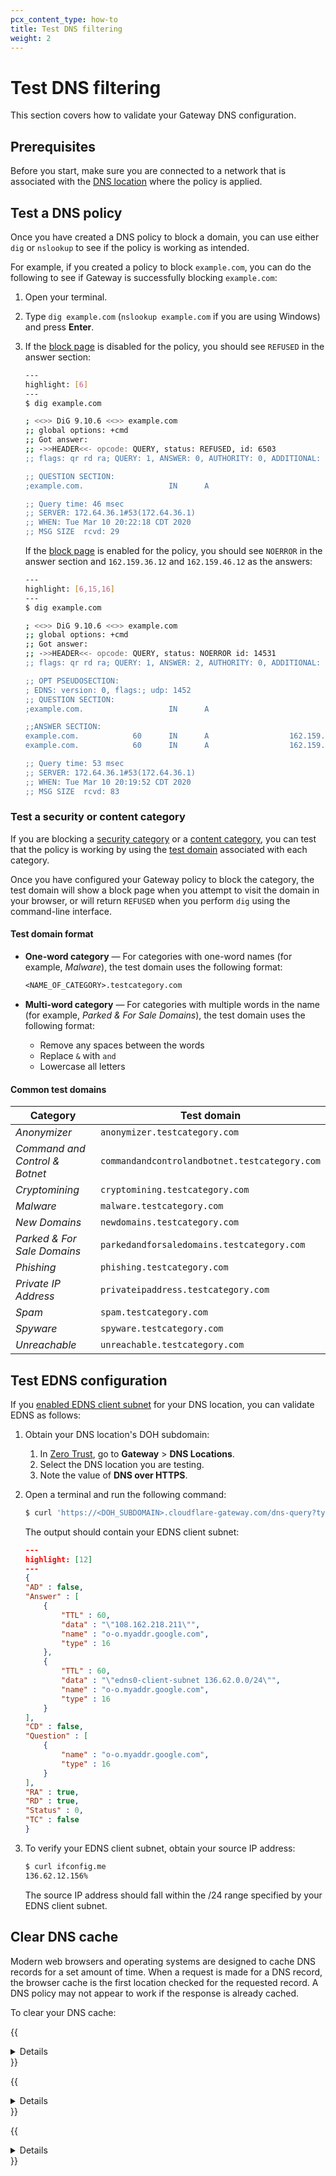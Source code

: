 ```yaml
---
pcx_content_type: how-to
title: Test DNS filtering
weight: 2
---
```


# Test DNS filtering

This section covers how to validate your Gateway DNS configuration.

## Prerequisites

Before you start, make sure you are connected to a network that is associated with the [DNS location](/cloudflare-one/connections/connect-devices/agentless/dns/locations/) where the policy is applied.

## Test a DNS policy

Once you have created a DNS policy to block a domain, you can use either `dig` or `nslookup` to see if the policy is working as intended.

For example, if you created a policy to block `example.com`, you can do the following to see if Gateway is successfully blocking `example.com`:

1. Open your terminal.

2. Type `dig example.com` (`nslookup example.com` if you are using Windows) and press **Enter**.

3. If the [block page](/cloudflare-one/policies/gateway/configuring-block-page/) is disabled for the policy, you should see `REFUSED` in the answer section:

   ```sh
   ---
   highlight: [6]
   ---
   $ dig example.com

   ; <<>> DiG 9.10.6 <<>> example.com
   ;; global options: +cmd
   ;; Got answer:
   ;; ->>HEADER<<- opcode: QUERY, status: REFUSED, id: 6503
   ;; flags: qr rd ra; QUERY: 1, ANSWER: 0, AUTHORITY: 0, ADDITIONAL: 0

   ;; QUESTION SECTION:
   ;example.com.                   IN      A

   ;; Query time: 46 msec
   ;; SERVER: 172.64.36.1#53(172.64.36.1)
   ;; WHEN: Tue Mar 10 20:22:18 CDT 2020
   ;; MSG SIZE  rcvd: 29
   ```

   If the [block page](/cloudflare-one/policies/gateway/configuring-block-page/) is enabled for the policy, you should see `NOERROR` in the answer section and `162.159.36.12` and `162.159.46.12` as the answers:

   ```sh
   ---
   highlight: [6,15,16]
   ---
   $ dig example.com

   ; <<>> DiG 9.10.6 <<>> example.com
   ;; global options: +cmd
   ;; Got answer:
   ;; ->>HEADER<<- opcode: QUERY, status: NOERROR id: 14531
   ;; flags: qr rd ra; QUERY: 1, ANSWER: 2, AUTHORITY: 0, ADDITIONAL: 1

   ;; OPT PSEUDOSECTION:
   ; EDNS: version: 0, flags:; udp: 1452
   ;; QUESTION SECTION:
   ;example.com.                   IN      A

   ;;ANSWER SECTION:
   example.com.            60      IN      A                  162.159.36.12
   example.com.            60      IN      A                  162.159.46.12

   ;; Query time: 53 msec
   ;; SERVER: 172.64.36.1#53(172.64.36.1)
   ;; WHEN: Tue Mar 10 20:19:52 CDT 2020
   ;; MSG SIZE  rcvd: 83
   ```

### Test a security or content category

If you are blocking a [security category](/cloudflare-one/policies/gateway/dns-policies/#security-categories) or a [content category](/cloudflare-one/policies/gateway/dns-policies/#content-categories), you can test that the policy is working by using the [test domain](#common-test-domains) associated with each category.

Once you have configured your Gateway policy to block the category, the test domain will show a block page when you attempt to visit the domain in your browser, or will return `REFUSED` when you perform `dig` using the command-line interface.

#### Test domain format

- **One-word category** — For categories with one-word names (for example, _Malware_), the test domain uses the following format:

   ```txt
   <NAME_OF_CATEGORY>.testcategory.com
   ```

- **Multi-word category** — For categories with multiple words in the name (for example, _Parked & For Sale Domains_), the test domain uses the following format:

  - Remove any spaces between the words
  - Replace `&` with `and`
  - Lowercase all letters

#### Common test domains

| Category                       | Test domain                                   |
| ------------------------------ | --------------------------------------------- |
| _Anonymizer_                   | `anonymizer.testcategory.com`                 |
| _Command and Control & Botnet_ | `commandandcontrolandbotnet.testcategory.com` |
| _Cryptomining_                 | `cryptomining.testcategory.com`               |
| _Malware_                      | `malware.testcategory.com`                    |
| _New Domains_                  | `newdomains.testcategory.com`                 |
| _Parked & For Sale Domains_    | `parkedandforsaledomains.testcategory.com`    |
| _Phishing_                     | `phishing.testcategory.com`                   |
| _Private IP Address_           | `privateipaddress.testcategory.com`           |
| _Spam_                         | `spam.testcategory.com`                       |
| _Spyware_                      | `spyware.testcategory.com`                    |
| _Unreachable_                  | `unreachable.testcategory.com`                |

## Test EDNS configuration

If you [enabled EDNS client subnet](/cloudflare-one/connections/connect-devices/agentless/dns/locations/) for your DNS location, you can validate EDNS as follows:

1. Obtain your DNS location's DOH subdomain:

   1. In [Zero Trust](https://one.dash.Khulnasoft.com), go to **Gateway** > **DNS Locations**.
   2. Select the DNS location you are testing.
   3. Note the value of **DNS over HTTPS**.

2. Open a terminal and run the following command:

   ```sh
   $ curl 'https://<DOH_SUBDOMAIN>.cloudflare-gateway.com/dns-query?type=TXT&name=o-o.myaddr.google.com' -H 'Accept: application/dns-json' | json_pp
   ```

   The output should contain your EDNS client subnet:

   ```json
   ---
   highlight: [12]
   ---
   {
   "AD" : false,
   "Answer" : [
       {
           "TTL" : 60,
           "data" : "\"108.162.218.211\"",
           "name" : "o-o.myaddr.google.com",
           "type" : 16
       },
       {
           "TTL" : 60,
           "data" : "\"edns0-client-subnet 136.62.0.0/24\"",
           "name" : "o-o.myaddr.google.com",
           "type" : 16
       }
   ],
   "CD" : false,
   "Question" : [
       {
           "name" : "o-o.myaddr.google.com",
           "type" : 16
       }
   ],
   "RA" : true,
   "RD" : true,
   "Status" : 0,
   "TC" : false
   }
   ```

3. To verify your EDNS client subnet, obtain your source IP address:

   ```sh
   $ curl ifconfig.me
   136.62.12.156%
   ```

   The source IP address should fall within the /24 range specified by your EDNS client subnet.

## Clear DNS cache

Modern web browsers and operating systems are designed to cache DNS records for a set amount of time. When a request is made for a DNS record, the browser cache is the first location checked for the requested record. A DNS policy may not appear to work if the response is already cached.

To clear your DNS cache:

{{<details header="ChromeOS">}}

1. Go to `chrome://net-internals/#dns`.
2. Select **Clear host cache**.

{{</details>}}

{{<details header="Windows">}}

1. Open the admin command prompt or PowerShell.
2. Run the following command:

```bash
ipconfig /flushdns
```

{{</details>}}

{{<details header="macOS">}}

1. Open Terminal.
2. Run the following commands:

```sh
$ sudo killall -HUP mDNSResponder
$ sudo killall mDNSResponderHelper
$ sudo dscacheutil -flushcache
```

{{</details>}}
